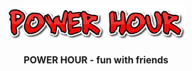 <p align="center"><img src="./src/powerhourlogo.png" width="80%"/></p>
<h2 align="center">POWER HOUR - fun with friends</h2>
